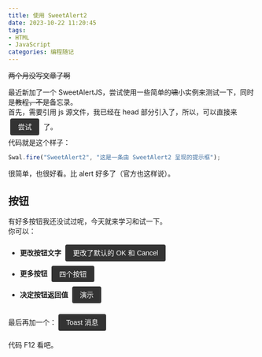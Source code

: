 ```yaml
---
title: 使用 SweetAlert2
date: 2023-10-22 11:20:45
tags:
- HTML
- JavaScript
categories: 编程随记
---
```


<style>
    button.exmSwal
    {
        background-color: #333;
        color: #fff;
        margin: .3125em;
        padding: .625em 1.1em;
        border: 0;
        border-radius: .25em;
        font-size: 1em;
        transition: box-shadow .4s, background-color .3s;
        line-height: 1.15;
        cursor: pointer;
    }
    button.exmSwal[disabled]
    {
        background-color: #dfdfdf;
        cursor: default;
    }
    button.exmSwal:focus
    {
        box-shadow: 0 0 0 3px rgba(51, 51, 51, .5);
    }
    button.exmSwal:hover[enabled]
    {
        background-color: #282828;
    }
    button.exmSwal:active[enabled]
    {
        background-color: #242424;
    }
</style>

~~两个月没写文章了啊~~

最近新加了一个 SweetAlertJS，尝试使用一些简单的~~啸~~小实例来测试一下，同时是~~教程，不是~~备忘录。  
首先，需要引用 js 源文件，我已经在 head 部分引入了，所以，可以直接来 <button class="exmSwal" name="1">尝试</button> 了。  
代码就是这个样子：

```javascript
Swal.fire("SweetAlert2", "这是一条由 SweetAlert2 呈现的提示框");
```

很简单，也很好看。比 alert 好多了（官方也这样说）。

<!--more-->

## 按钮
有好多按钮我还没试过呢，今天就来学习和试一下。  
你可以：
- **更改按钮文字** <button class="exmSwal" id="2">更改了默认的 OK 和 Cancel</button>
- **更多按钮** <button class="exmSwal" id="2">四个按钮</button>
- **决定按钮返回值** <button class="exmSwal" id="2">演示</button>

最后再加一个：<button class="exmSwal" id="showTest">Toast 消息</button>

代码 F12 看吧。

<script>
    const exmbtn = document.querySelectorAll("button.exmSwal");
    function throttle(fn, interval, options = { leading: true, trailing: false }) {
        const { leading, trailing, resultCallback } = options;
        let lastTime = 0;
        let timer = null;
        const _throttle = function(...args) {
            return new Promise((resolve, reject) => {
                const nowTime = new Date().getTime();
                if (!lastTime && !leading) lastTime = nowTime;
                const remainTime = interval - (nowTime - lastTime);
                if (remainTime <= 0) {
                    if (timer) {
                        clearTimeout(timer);
                        timer = null;
                    }
                    const result = fn.apply(this, args);
                    resolve(result);
                    lastTime = nowTime;
                    return;
                }
                else {
                    Toast.fire({icon:"error", text:"请不要频繁点击按钮，会出 Bug 的", timer:interval - (nowTime - lastTime)});
                    console.log(interval - (nowTime - lastTime));
                    for(let i = 0; i < exmbtn.length; i++) {
                        exmbtn[i].disabled = true;
                        setTimeout(() => {exmbtn[i].disabled = false;}, interval - (nowTime - lastTime));
                    }
                }
                if (trailing && !timer) {
                    timer = setTimeout(() => {
                        timer = null;
                        lastTime = !leading ? 0: new Date().getTime();
                        const result = fn.apply(this, args);
                        resolve(result);
                    }, remainTime);
                }
            });
        }
        return _throttle;
    }
    for(let i = 0; i < exmbtn.length; i++) {
        exmbtn[i].addEventListener("click", throttle(showExample(i), 5000));
    }
    function showExample(num) {
        return function() {
            if(num == 0) {
                Swal.fire("SweetAlert2", "这是一条由 SweetAlert2 呈现的提示框");
            }
            else if(num == 1) {
                Swal.fire({
                    title: "按钮文字",
                    text: "下面有两个按钮，一个显示“哦，我知道了”，一个显示“不用你啰嗦”",
                    confirmButtonText: "我知道了",
                    showCancelButton: true,
                    cancelButtonText: "不用你啰嗦"
                });
            }
            else if(num == 2) {
                Swal.fire({
                    text: "下面有三个按钮，右上面有一个关闭",
                    showCancelButton: true,
                    showDenyButton: true,
                    showCloseButton: true,
                    cancelButtonText: "取消按钮",
                    confirmButtonText: "确定按钮",
                    denyButtonText: "拒绝按钮"
                });
            }
            else if(num == 3) {
                Swal.fire({
                    showCancelButton: true,
                    showDenyButton: true,
                    showCloseButton: true,
                    cancelButtonText: "取消按钮",
                    confirmButtonText: "确定按钮",
                    denyButtonText: "拒绝按钮",
                    preConfirm: (text) => {
                        Swal.fire("", "你点击了确定按钮", "success");
                    },
                    preDeny: () => {
                        Swal.fire("", "你点击了拒绝按钮");
                    }
                }).then(((val) => {
                    console.log(val);
                    if(val.isDismissed)
                    {
                        var showstr = "";
                        if(val.dismiss == "backdrop") showstr = "点击对话框外";
                        else if(val.dismiss == "cancel") showstr = "取消按钮";
                        else if(val.dismiss == "close") showstr = "右上角关闭小叉按钮";
                        else if(val.dismiss == "esc") showstr = "按 ESC 键";
                        Swal.fire({html:`你通过 <strong>${showstr}</strong> 关闭了消息框`});
                    }
                }));
            }
        }
    }
</script>
<script type="module">
    const icon_list = ["success", "error", "warning", "info", "question"];
    async function testSwal2Toast() {
        for(let i = 0; i < exmbtn.length; i++) {
            exmbtn[i].disabled = true;
        }
        for(let i = 0; i < 5; i++) {
            await Toast.fire({icon:icon_list[i], text:icon_list[i]});
        }
        for(let i = 0; i < exmbtn.length; i++) {
            exmbtn[i].disabled = false;
        }
    }
    document.querySelector("button#showTest").addEventListener("click", testSwal2Toast);
</script>